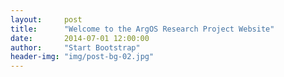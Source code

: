 ```yaml
---
layout:     post
title:      "Welcome to the ArgOS Research Project Website"
date:       2014-07-01 12:00:00
author:     "Start Bootstrap"
header-img: "img/post-bg-02.jpg"
---
```


